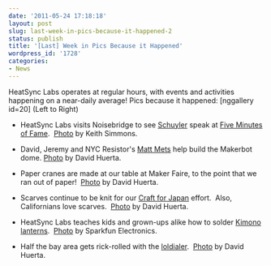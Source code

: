 ```yaml
---
date: '2011-05-24 17:18:18'
layout: post
slug: last-week-in-pics-because-it-happened-2
status: publish
title: '[Last] Week in Pics Because it Happened'
wordpress_id: '1728'
categories:
- News
---
```


HeatSync Labs operates at regular hours, with events and activities happening on a near-daily average! Pics because it happened:
[nggallery id=20]
(Left to Right)



	
  * HeatSync Labs visits Noisebridge to see [Schuyler](http://twitter.com/#!/docprofsky) speak at [Five Minutes of Fame](https://www.noisebridge.net/wiki/Five_Minutes_of_Fame).  [Photo](http://www.flickr.com/photos/dreamexplorer/5739489198/in/photosof-25968780@N03/) by Keith Simmons.

	
  * David, Jeremy and NYC Resistor's [Matt Mets](http://www.cibomahto.com/) help build the Makerbot dome.  [Photo](http://www.flickr.com/photos/25968780@N03/5756572710/in/set-72157626674123131) by David Huerta.

	
  * Paper cranes are made at our table at Maker Faire, to the point that we ran out of paper!  [Photo](http://www.flickr.com/photos/25968780@N03/5756027837/in/set-72157626674123131) by David Huerta.

	
  * Scarves continue to be knit for our [Craft for Japan](http://craftforjapan.org/) effort.  Also, Californians love scarves.  [Photo](http://www.flickr.com/photos/25968780@N03/5756027927/in/set-72157626674123131/) by David Huerta.

	
  * HeatSync Labs teaches kids and grown-ups alike how to solder [Kimono lanterns](http://www.tokyohackerspace.org/en/project/kimono-lantern-kit).  [Photo](http://www.flickr.com/photos/sparkfun/5755044549/in/set-72157626796601574/) by Sparkfun Electronics.

	
  * Half the bay area gets rick-rolled with the [loldialer](http://wiki.heatsynclabs.org/wiki/Loldialer).  [Photo](http://www.flickr.com/photos/25968780@N03/5756027473/in/set-72157626674123131) by David Huerta.


